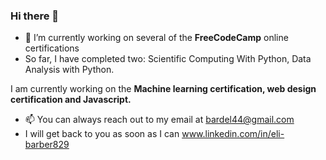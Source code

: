 ### Hi there 👋


- 🔭 I’m currently working on several of the **FreeCodeCamp** online certifications
- So far, I have completed two: Scientific Computing With Python, Data Analysis with Python.

I am currently working on the **Machine learning certification, web design certification and Javascript.** 


-  📫 You can always reach out to my email at bardel44@gmail.com
-  I will get back to you as soon as I can
www.linkedin.com/in/eli-barber829

<!--
**ninjaboy667/ninjaboy667** is a ✨ _special_ ✨ repository because its `README.md` (this file) appears on your GitHub profile.

Here are some ideas to get you started:

- 🔭 I’m currently working on
- 🌱 I’m currently learning ...
- 👯 I’m looking to collaborate on ...
- 🤔 I’m looking for help with ...
- 💬 Ask me about ...
- 📫 How to reach me: ...
- 😄 Pronouns: ...
- ⚡ Fun fact: ...
-->
